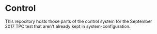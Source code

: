 # Control

This repository hosts those parts of the control system for the September 2017 TPC test that aren't already kept in system-configuration.

